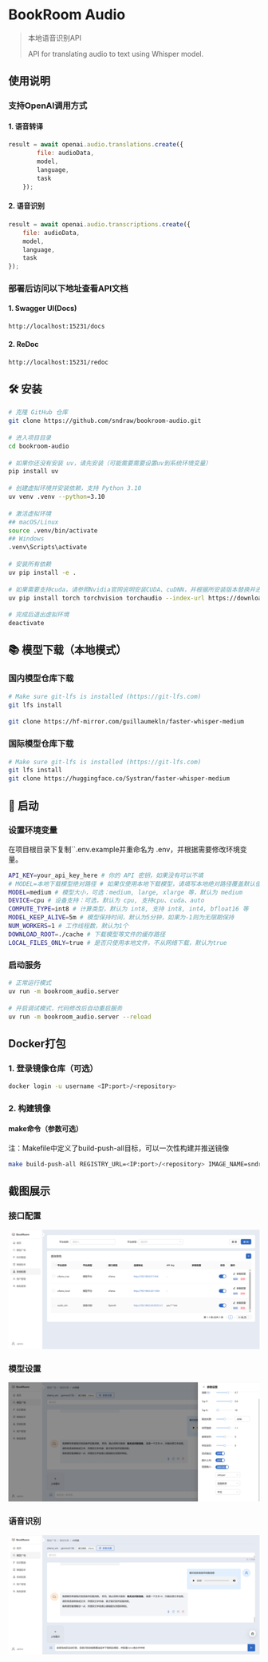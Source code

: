 
# BookRoom Audio
> 本地语音识别API
>
> API for translating audio to text using Whisper model.

## 使用说明
### 支持OpenAI调用方式
#### 1. **语音转译**
``` js
result = await openai.audio.translations.create({
        file: audioData,
        model,
        language,
        task
    });
```

#### 2. **语音识别**
``` js
result = await openai.audio.transcriptions.create({
    file: audioData,
    model,
    language,
    task
});
```

### 部署后访问以下地址查看API文档 
#### 1. **Swagger UI(Docs)**
`http://localhost:15231/docs`

#### 2. **ReDoc**
`http://localhost:15231/redoc`

## 🛠️ 安装
```bash
# 克隆 GitHub 仓库
git clone https://github.com/sndraw/bookroom-audio.git

# 进入项目目录
cd bookroom-audio

# 如果你还没有安装 uv，请先安装（可能需要需要设置uv到系统环境变量）
pip install uv

# 创建虚拟环境并安装依赖，支持 Python 3.10
uv venv .venv --python=3.10

# 激活虚拟环境
## macOS/Linux
source .venv/bin/activate
## Windows
.venv\Scripts\activate

# 安装所有依赖
uv pip install -e .

# 如果需要支持cuda，请参照Nvidia官网说明安装CUDA、cuDNN，并根据所安装版本替换并进行torch等依赖库安装
uv pip install torch torchvision torchaudio --index-url https://download.pytorch.org/whl/cu126

# 完成后退出虚拟环境
deactivate
```
## 📚 模型下载（本地模式）
### **国内模型仓库下载**
```bash
# Make sure git-lfs is installed (https://git-lfs.com)
git lfs install

git clone https://hf-mirror.com/guillaumekln/faster-whisper-medium
```
### **国际模型仓库下载**
```bash
# Make sure git-lfs is installed (https://git-lfs.com)
git lfs install
git clone https://huggingface.co/Systran/faster-whisper-medium
```

## 🚀 启动
### **设置环境变量**
在项目根目录下复制``.env.example并重命名为 .env，并根据需要修改环境变量。
   
```bash
API_KEY=your_api_key_here # 你的 API 密钥，如果没有可以不填
# MODEL=本地下载模型绝对路径 # 如果仅使用本地下载模型，请填写本地绝对路径覆盖默认值
MODEL=medium # 模型大小，可选：medium, large, xlarge 等，默认为 medium
DEVICE=cpu # 设备支持：可选，默认为 cpu, 支持cpu、cuda、auto
COMPUTE_TYPE=int8 # 计算类型，默认为 int8, 支持 int8, int4, bfloat16 等
MODEL_KEEP_ALIVE=5m # 模型保持时间，默认为5分钟，如果为-1则为无限期保持
NUM_WORKERS=1 # 工作线程数，默认为1个
DOWNLOAD_ROOT=./cache # 下载模型等文件的缓存路径
LOCAL_FILES_ONLY=true # 是否只使用本地文件，不从网络下载，默认为true
```


### **启动服务**
```bash
# 正常运行模式
uv run -m bookroom_audio.server

# 开启调试模式，代码修改后自动重启服务
uv run -m bookroom_audio.server --reload
```


## Docker打包
### 1. 登录镜像仓库（可选）
```bash
docker login -u username <IP:port>/<repository>
```
### 2. 构建镜像

#### make命令（参数可选）
注：Makefile中定义了build-push-all目标，可以一次性构建并推送镜像
```bash
make build-push-all REGISTRY_URL=<IP:port>/<repository> IMAGE_NAME=sndraw/bookroom-audio IMAGE_VERISON=0.0.1
```

## 截图展示
### 接口配置
![接口配置](./docs/assets/接口配置.png)  
### 模型设置
![模型配置](./docs/assets/模型设置.png)  
### 语音识别
![语音识别](./docs/assets/语音识别.png)  